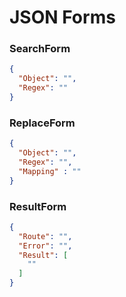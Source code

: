 # JSON Forms

### SearchForm

```json
{
  "Object": "",
  "Regex": ""
}
```

### ReplaceForm

```json
{
  "Object": "",
  "Regex": "",
  "Mapping" : ""
}
```

### ResultForm

```json
{
  "Route": "",
  "Error": "",
  "Result": [
    ""
  ]
}
```
